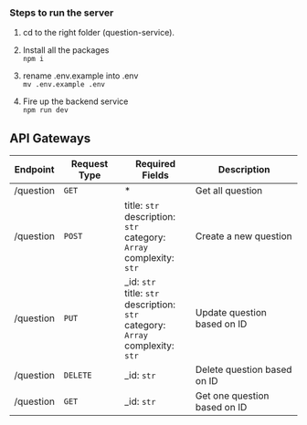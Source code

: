 ### Steps to run the server

1. cd to the right folder (question-service).

2. Install all the packages
<br> `npm i`

3. rename .env.example into .env
<br> `mv .env.example .env`

4. Fire up the backend service
<br> `npm run dev`




## API Gateways

| Endpoint          | Request Type | Required Fields                                           | Description                                                                                                     |
| ----------------- | ------------ | --------------------------------------------------------- | ---------------------------------------------------------------------------------------------------------- |
| /question         | `GET`        | \*                                                        | Get all question                                                                                         |
| /question         | `POST`       | title: `str`<br>description: `str`<br>category: `Array`<br>complexity: `str`                                      | Create a new question                                                                                             |
| /question         | `PUT`        | _id: `str`<br>title: `str`<br>description: `str`<br>category: `Array`<br>complexity: `str` | Update question based on ID                                                                                                      |
| /question         | `DELETE`     | _id: `str` | Delete question based on ID                                                             |
| /question         | `GET`       | _id: `str`       | Get one question based on ID                                                                                                          |

